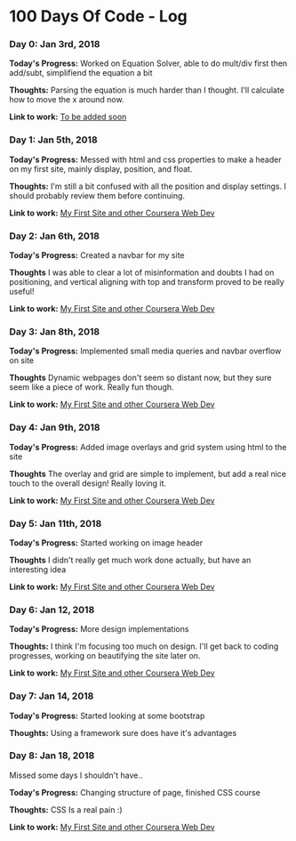 # 100 Days Of Code - Log

### Day 0: Jan 3rd, 2018

**Today's Progress:** Worked on Equation Solver, able to do mult/div first then add/subt, simplifiend the equation a bit

**Thoughts:** Parsing the equation is much harder than I thought. I'll calculate how to move the x around now.

**Link to work:** [To be added soon](http://www.example.com)

### Day 1: Jan 5th, 2018

**Today's Progress:** Messed with html and css properties to make a header on my first site, mainly display, position, and float.

**Thoughts:** I'm still a bit confused with all the position and display settings. I should probably review them before continuing.

**Link to work:** [My First Site and other Coursera Web Dev](https://github.com/TGlide/Coursera-Web-Development-JHU)

### Day 2: Jan 6th, 2018

**Today's Progress:** Created a navbar for my site

**Thoughts** I was able to clear a lot of misinformation and doubts I had on positioning, and vertical aligning with top and transform proved to be really useful!

**Link to work:** [My First Site and other Coursera Web Dev](https://github.com/TGlide/Coursera-Web-Development-JHU)

### Day 3: Jan 8th, 2018

**Today's Progress:** Implemented small media queries and navbar overflow on site

**Thoughts** Dynamic webpages don't seem so distant now, but they sure seem like a piece of work. Really fun though.

**Link to work:** [My First Site and other Coursera Web Dev](https://github.com/TGlide/Coursera-Web-Development-JHU)

### Day 4: Jan 9th, 2018

**Today's Progress:** Added image overlays and grid system using html to the site

**Thoughts** The overlay and grid are simple to implement, but add a real nice touch to the overall design! Really loving it.

**Link to work:** [My First Site and other Coursera Web Dev](https://github.com/TGlide/Coursera-Web-Development-JHU)

### Day 5: Jan 11th, 2018

**Today's Progress:** Started working on image header

**Thoughts** I didn't really get much work done actually, but have an interesting idea

**Link to work:** [My First Site and other Coursera Web Dev](https://github.com/TGlide/Coursera-Web-Development-JHU)

### Day 6: Jan 12, 2018

**Today's Progress:** More design implementations

**Thoughts:** I think I'm focusing too much on design. I'll get back to coding progresses, working on beautifying the site later on.

**Link to work:** [My First Site and other Coursera Web Dev](https://github.com/TGlide/Coursera-Web-Development-JHU)

### Day 7: Jan 14, 2018

**Today's Progress:** Started looking at some bootstrap

**Thoughts:** Using a framework sure does have it's advantages

### Day 8: Jan 18, 2018

Missed some days I shouldn't have..

**Today's Progress:** Changing structure of page, finished CSS course

**Thoughts:** CSS Is a real pain :)

**Link to work:** [My First Site and other Coursera Web Dev](https://github.com/TGlide/Coursera-Web-Development-JHU)

